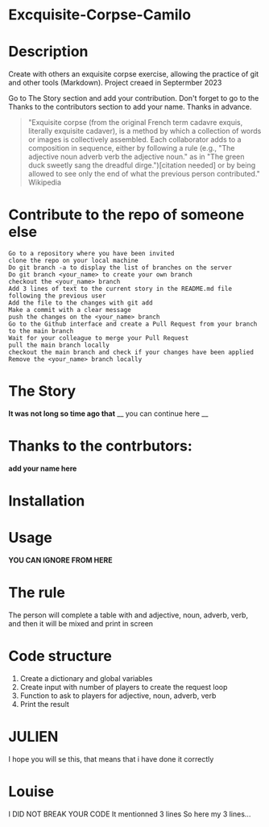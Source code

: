 # Excquisite-Corpse-Camilo

# Description

Create with others an exquisite corpse exercise, allowing the practice of git and other tools (Markdown). Project creaed in Septermber 2023

Go to The Story section and add your contribution. Don't forget to go to the Thanks to the contributors section to add your name. Thanks in advance.

> "Exquisite corpse (from the original French term cadavre exquis, literally exquisite cadaver), is a method by which a collection of words or images is collectively assembled. Each collaborator adds to a composition in sequence, either by following a rule (e.g., "The adjective noun adverb verb the adjective noun." as in "The green duck sweetly sang the dreadful dirge.")[citation needed] or by being allowed to see only the end of what the previous person contributed." Wikipedia


# Contribute to the repo of someone else

    Go to a repository where you have been invited
    clone the repo on your local machine
    Do git branch -a to display the list of branches on the server
    Do git branch <your_name> to create your own branch
    checkout the <your_name> branch
    Add 3 lines of text to the current story in the README.md file following the previous user
    Add the file to the changes with git add
    Make a commit with a clear message
    push the changes on the <your_name> branch
    Go to the Github interface and create a Pull Request from your branch to the main branch
    Wait for your colleague to merge your Pull Request
    pull the main branch locally
    checkout the main branch and check if your changes have been applied
    Remove the <your_name> branch locally

# The Story

**It was not long so time ago that** __ you can continue here __





# Thanks to the contrbutors:
__add your name here__




# Installation

# Usage





**YOU CAN IGNORE FROM HERE**

# The rule
The person will complete a table with and adjective, noun, adverb, verb, and then it will be mixed and print in screen

# Code structure
1. Create a dictionary and global variables
2. Create input with number of players to create the request loop
3. Function to ask to players for adjective, noun, adverb, verb
4. Print the result 
# JULIEN
I hope you will se this, that means that i have done it correctly

# Louise
I DID NOT BREAK YOUR CODE
It mentionned 3 lines
So here my 3 lines...
